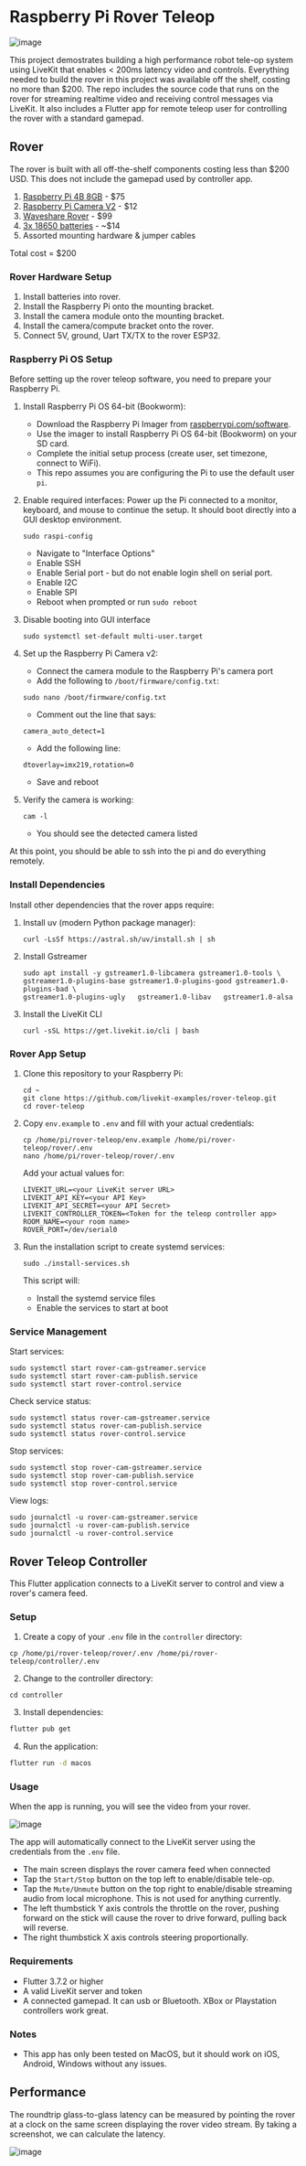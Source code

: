 # Raspberry Pi Rover Teleop
![image](https://github.com/user-attachments/assets/cba39d62-a6be-4e29-939c-c5fb1ac55f4d)

This project demostrates building a high performance robot tele-op system using LiveKit that enables < 200ms latency video and controls.  Everything needed to build the rover in this project was available off the shelf, costing no more than $200.  The repo includes the source code that runs on the rover for streaming realtime video and receiving control messages via LiveKit.  It also includes a Flutter app for remote teleop user for controlling the rover with a standard gamepad.

## Rover

The rover is built with all off-the-shelf components costing less than $200 USD.  This does not include the gamepad used by controller app.

1. [Raspberry Pi 4B 8GB](https://www.sparkfun.com/raspberry-pi-4-model-b-8-gb.html) - $75
2. [Raspberry Pi Camera V2](https://www.amazon.com/Raspberry-Pi-Camera-Module-Megapixel/dp/B01ER2SKFS) - $12
3. [Waveshare Rover](https://www.amazon.com/Waveshare-Flexible-Expandable-Chassis-Multiple/dp/B0CF55LM6Q) - $99
4. [3x 18650 batteries](https://www.amazon.com/dp/B0CDRBR2M1) - ~$14
4. Assorted mounting hardware & jumper cables

Total cost = $200

### Rover Hardware Setup

1. Install batteries into rover.
2. Install the Raspberry Pi onto the mounting bracket.
3. Install the camera module onto the mounting bracket.
4. Install the camera/compute bracket onto the rover.
5. Connect 5V, ground, Uart TX/TX to the rover ESP32.

### Raspberry Pi OS Setup

Before setting up the rover teleop software, you need to prepare your Raspberry Pi.  

1. Install Raspberry Pi OS 64-bit (Bookworm):
   - Download the Raspberry Pi Imager from [raspberrypi.com/software](https://www.raspberrypi.com/software/).
   - Use the imager to install Raspberry Pi OS 64-bit (Bookworm) on your SD card.
   - Complete the initial setup process (create user, set timezone, connect to WiFi).
   - This repo assumes you are configuring the Pi to use the default user `pi`.

2. Enable required interfaces:
   Power up the Pi connected to a monitor, keyboard, and mouse to continue the setup.  It should boot directly into a GUI desktop environment.

   ```
   sudo raspi-config
   ```
   - Navigate to "Interface Options"
   - Enable SSH
   - Enable Serial port - but do not enable login shell on serial port.
   - Enable I2C
   - Enable SPI
   - Reboot when prompted or run `sudo reboot`

3. Disable booting into GUI interface
   ```
   sudo systemctl set-default multi-user.target
   ```

3. Set up the Raspberry Pi Camera v2:
   - Connect the camera module to the Raspberry Pi's camera port
   - Add the following to `/boot/firmware/config.txt`:
   ```
   sudo nano /boot/firmware/config.txt
   ```
   - Comment out the line that says:
   ```
   camera_auto_detect=1
   ```
   - Add the following line:
   ```
   dtoverlay=imx219,rotation=0
   ```
   - Save and reboot

4. Verify the camera is working:
   ```
   cam -l
   ```
   - You should see the detected camera listed

At this point, you should be able to ssh into the pi and do everything remotely.

### Install Dependencies

Install other dependencies that the rover apps require:

1. Install uv (modern Python package manager):
   ```
   curl -LsSf https://astral.sh/uv/install.sh | sh
   ```

2. Install Gstreamer
   ```
   sudo apt install -y gstreamer1.0-libcamera gstreamer1.0-tools \
   gstreamer1.0-plugins-base gstreamer1.0-plugins-good gstreamer1.0-plugins-bad \
   gstreamer1.0-plugins-ugly   gstreamer1.0-libav   gstreamer1.0-alsa
   ```

3. Install the LiveKit CLI
   ```
   curl -sSL https://get.livekit.io/cli | bash
   ```

### Rover App Setup

1. Clone this repository to your Raspberry Pi:
   ```
   cd ~
   git clone https://github.com/livekit-examples/rover-teleop.git
   cd rover-teleop
   ```

4. Copy `env.example` to `.env` and fill with your actual credentials:
   ```
   cp /home/pi/rover-teleop/env.example /home/pi/rover-teleop/rover/.env
   nano /home/pi/rover-teleop/rover/.env
   ```

   Add your actual values for:
   ```
   LIVEKIT_URL=<your LiveKit server URL>
   LIVEKIT_API_KEY=<your API Key>
   LIVEKIT_API_SECRET=<your API Secret>
   LIVEKIT_CONTROLLER_TOKEN=<Token for the teleop controller app>
   ROOM_NAME=<your room name>
   ROVER_PORT=/dev/serial0
   ```

3. Run the installation script to create systemd services:
   ```
   sudo ./install-services.sh
   ```

   This script will:
   - Install the systemd service files
   - Enable the services to start at boot


### Service Management

Start services:
```
sudo systemctl start rover-cam-gstreamer.service
sudo systemctl start rover-cam-publish.service
sudo systemctl start rover-control.service
```

Check service status:
```
sudo systemctl status rover-cam-gstreamer.service
sudo systemctl status rover-cam-publish.service  
sudo systemctl status rover-control.service
```

Stop services:
```
sudo systemctl stop rover-cam-gstreamer.service
sudo systemctl stop rover-cam-publish.service
sudo systemctl stop rover-control.service
```

View logs:
```
sudo journalctl -u rover-cam-gstreamer.service
sudo journalctl -u rover-cam-publish.service
sudo journalctl -u rover-control.service
```

## Rover Teleop Controller

This Flutter application connects to a LiveKit server to control and view a rover's camera feed.

### Setup

1. Create a copy of your `.env` file in the `controller` directory:

```
cp /home/pi/rover-teleop/rover/.env /home/pi/rover-teleop/controller/.env
```

2. Change to the controller directory:

```
cd controller
```

3. Install dependencies:

```bash
flutter pub get
```

4. Run the application:

```bash
flutter run -d macos
```

### Usage
When the app is running, you will see the video from your rover.

![image](https://github.com/user-attachments/assets/928cb096-c130-49b2-80d9-0584f37b33b1)

The app will automatically connect to the LiveKit server using the credentials from the `.env` file.

- The main screen displays the rover camera feed when connected
- Tap the `Start/Stop` button on the top left to enable/disable tele-op.
- Tap the `Mute/Unmute` button on the top right to enable/disable streaming audio from local microphone. This is not used for anything currently.
- The left thumbstick Y axis controls the throttle on the rover, pushing forward on the stick will cause the rover to drive forward, pulling back will reverse.
- The right thumbstick X axis controls steering proportionally.

### Requirements

- Flutter 3.7.2 or higher
- A valid LiveKit server and token
- A connected gamepad.  It can usb or Bluetooth.  XBox or Playstation controllers work great.

### Notes
- This app has only been tested on MacOS, but it should work on iOS, Android, Windows without any issues.

## Performance

The roundtrip glass-to-glass latency can be measured by pointing the rover at a clock on the same screen displaying the rover video stream.  By taking a screenshot, we can calculate the latency.

![image](https://github.com/user-attachments/assets/7059c73b-da3a-4b8f-b467-13c104cb60b0)

